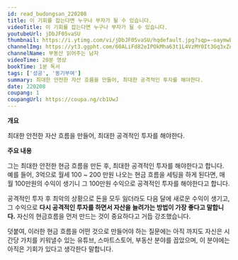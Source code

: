 ```yaml
---
id: read_budongsan_220208
title: 이 기회를 잡는다면 누구나 부자가 될 수 있습니다.
videoTitle: 이 기회를 잡는다면 누구나 부자가 될 수 있습니다.
youtubeUrl: jDbJF05vaSU
thumbnail: https://i.ytimg.com/vi/jDbJF05vaSU/hqdefault.jpg?sqp=-oaymwEcCPYBEIoBSFXyq4qpAw4IARUAAIhCGAFwAcABBg==&rs=AOn4CLA2YirRhaOoPOzHqOww3UFu-cOulw
channelImg: https://yt3.ggpht.com/60ALiFd82eIPOkMha63t1L4VzMY0It3Gq3xZeljFp8UcRRyH0A-WsmNyoEyFTEqvWFcGH-1hGQ=s176-c-k-c0x00ffffff-no-rj
channelName: 부동산 읽어주는 남자
videoTime: 20분 영상
bookTime: 1분 독서
tags: ['성공', '동기부여']
summary: 최대한 안전한 자산 흐름을 만들어, 최대한 공격적인 투자를 해야한다.  
date: 220208
coupang: 1
coupangUrl: https://coupa.ng/cb1UwJ
---
```

**개요**

최대한 안전한 자산 흐름을 만들어, 최대한 공격적인 투자를 해야한다.

**주요 내용**


그는 최대한 안전한 현금 흐름을 만든 후, 최대한 공격적인 투자를 해야한다고 합니다. 예를 들어, 3억으로 월세 100 ~ 200 만원 나오는 현금 흐름을 세팅을 하게 된다면, 매월 100만원의 수익이 생기니 그 100만원 수익으로 공격적인 투자를 해야한다고 합니다.

공격적인 투자 후 최악의 상황으로 돈을 모두 잃더라도 다음 달에 새로운 수익이 생기고, 그 수익으로 **다시 공격적인 투자를 하면서 자산을 늘려가는 방법이 가장 좋다고 말합니다.** 자신의 현금흐름을 먼저 만드는 것이 중요하다고 거듭 강조했습니다.

덧붙여, 이러한 현금 흐름을 어떤 것으로 만들어야 하는 질문에는 아직 까지도 자신은 시간당 가치를 키워낼수 있는 유튜브, 스마트스토어, 부동산 분야를 꼽았으며, 이 분야에는 아직은 기회가 있다고 생각한다 말합니다.
